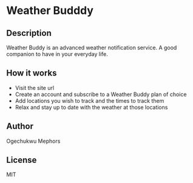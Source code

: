 # Weather Budddy

## Description

Weather Buddy is an advanced weather notification service. A good companion to have in your everyday life.

## How it works

- Visit the site url
- Create an account and subscribe to a Weather Buddy plan of choice
- Add locations you wish to track and the times to track them
- Relax and stay up to date with the weather at those locations

## Author

Ogechukwu Mephors

## License

MIT
